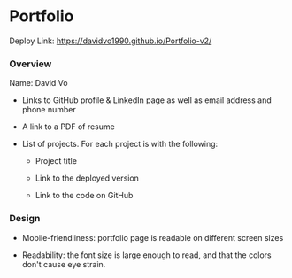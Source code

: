 # Portfolio
Deploy Link: https://davidvo1990.github.io/Portfolio-v2/

### Overview

Name: David Vo

* Links to GitHub profile & LinkedIn page as well as email address and phone number

* A link to a PDF of resume

* List of projects. For each project is with the following:

  * Project title

  * Link to the deployed version

  * Link to the code on GitHub

### Design

* Mobile-friendliness: portfolio page is readable on different screen sizes

* Readability: the font size is large enough to read, and that the colors don't cause eye strain.